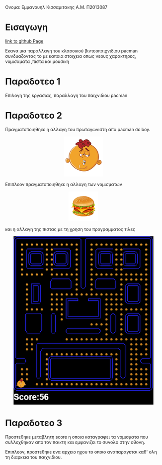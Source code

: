    Oνομα: Εμμανουηλ Κισσαμιτακης  Α.Μ. Π2013087

# Εισαγωγη

   [link to github Page](https://manos5545.github.io)
   


   Εκανα μια παραλλαγη του κλασσικού βιντεοπαιχνιδιου pacman
   συνδυαζοντας το με καποια στοιχεια οπως
   νεους χαρακτηρες, νομισαματα ,πιστα και μουσικη


# Παραδοτεο 1

   Επιλογη της εργασιας, παραλλαγη του παιχνιδιου pacman

# Παραδοτεο 2
  
   Πραγματοποιηθηκε η αλλαγη του πρωταγωνιστη απο pacman σε boy.

<p align="center">
  <img src="https://raw.githubusercontent.com/manos5545/pacman/master/assets/prot.png">
 
</p>


   Επιπλεον πραγματοποιηθηκε η αλλαγη των νομισματων

<p align="center">
  <img src="https://raw.githubusercontent.com/manos5545/pacman/master/assets/burger.png">
 
</p>


   και η αλλαγη της πιστας με τη χρηση του προγραμματος τιλες

 <p align="center">
  <img src="https://raw.githubusercontent.com/manos5545/pacman/master/assets/pista.png">
 
</p>



# Παραδοτεο 3

   Προστεθηκε μεταβλητη score η οποια καταγραφει τα νομισματα που συλλεχθηκαν απο
   τον παικτη και εμφανιζει το συνολο στην οθονη.

   Επιπλεον, προστεθηκε ενα αρχειο ηχου το οποιο αναπαραγεται καθ' ολη τη
   διαρκεια του παιχνιδιου.
   
   
